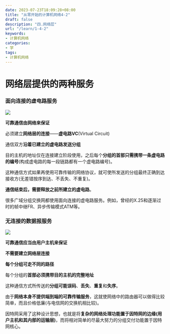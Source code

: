 ```yaml
---
date: 2023-07-23T18:09:28+08:00
title: "从零开始的计算机网络4-2"
draft: false
description: "四.网络层"
url: "/learn/1-4-2"
keywords:
- 计算机网络
categories:
- 学
tags:
- 计算机网络
---
```


# 网络层提供的两种服务

### 面向连接的虚电路服务

![](https://img.0pt.im/computernet/4-2/4-2-1.png)

**可靠通信由网络来保证**

必须建立**网络层的连接**——**虚电路VC**(Virtual Circuit)

通信双方**沿着已建立的虚电路发送分组**

目的主机的地址仅在连接建立阶段使用，之后每个**分组的首部只需携带一条虚电路的编号**(构成虚电路的每一段链路都有一个虚电路编号)。

这种通信方式如果再使用可靠传输的网络协议，就可使所发送的分组最终正确到达接收方(无差错按序到达、不丢失、不重复)。

**通信结束后，需要释放之前所建立的虚电路**。

很多广域分组交换网都使用面向连接的虚电路服务。例如，曾经的X.25和逐渐过时的帧中继FR、异步传输模式ATM等。

### 无连接的数据报服务

![](https://img.0pt.im/computernet/4-2/4-2-2.png)

**可靠通信应当由用户主机来保证**

**不需要建立网络层连接**

**每个分组可走不同的路径**

每个分组的**首部必须携带目的主机的完整地址**

这种通信方式所传送的**分组可能误码**、**丢失**、**重复**和**失序**。

由于**网络本身不提供端到端的可靠传输服务**，这就使网络中的路由器可以做得比较简单，而且价格低廉(与电信网的交换机相比较)。

因特网采用了这种设计思想，也就是将**复杂的网络处理功能置于因特网的边缘(用户主机和其内部的运输层)**，而将相对简单的尽最大努力的分组交付功能置于因特网核心。
